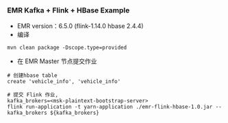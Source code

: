 ### EMR Kafka + Flink + HBase Example
* EMR version：6.5.0 (flink-1.14.0 hbase 2.4.4)
* 编译
```shell
mvn clean package -Dscope.type=provided
```
* 在 EMR Master 节点提交作业
```shell
# 创建hbase table
create 'vehicle_info', 'vehicle_info'
```
```shell
# 提交 Flink 作业, 
kafka_brokers=<msk-plaintext-bootstrap-server>
flink run-application -t yarn-application ./emr-flink-hbase-1.0.jar --kafka_brokers ${kafka_brokers}
```


